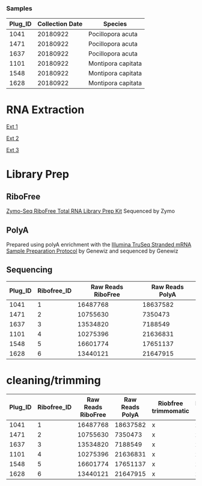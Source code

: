 ### Samples

Plug_ID| Collection Date |Species|
---|---|---|
1041|	20180922	|Pocillopora acuta|
1471|	20180922	|Pocillopora acuta|
1637|	20180922	|Pocillopora acuta|
1101|	20180922	|Montipora capitata|
1548|	20180922	|Montipora capitata|
1628|	20180922	|Montipora capitata|

# RNA Extraction
[Ext 1](https://emmastrand.github.io/EmmaStrand_Notebook/Holobiont-Integration-August-DNA-RNA-Extractions/)

[Ext 2](https://emmastrand.github.io/EmmaStrand_Notebook/Holobiont-Integration-July-DNA-RNA-Extractions/)

[Ext 3](https://emmastrand.github.io/EmmaStrand_Notebook/Holobiont-Integration-September-DNA-RNA-Extractions/)

# Library Prep

## RiboFree

[Zymo-Seq RiboFree Total RNA Library Prep Kit](https://meschedl.github.io/MESPutnam_Open_Lab_Notebook/zribo-lib-RNA-second/) Sequenced by Zymo


## PolyA

Prepared using polyA enrichment with the [Illumina TruSeq Stranded mRNA Sample Preparation Protocol](https://github.com/hputnam/Express_Compare/blob/main/truseq_stranded_mrna_protocol.pdf) by Genewiz and sequenced by Genewiz

## Sequencing

Plug_ID| Ribofree_ID | Raw Reads RiboFree |Raw Reads PolyA|
---|---|---|---|
1041|	1 | 16487768	|18637582|
1471|	2 | 10755630	|7350473|
1637|	3 | 13534820	|7188549|
1101|	4 | 10275396	|21636831|
1548|	5 | 16601774	|17651137|
1628|	6 | 13440121	|21647915|

# cleaning/trimming  


Plug_ID| Ribofree_ID | Raw Reads RiboFree |Raw Reads PolyA|Riobfree trimmomatic|Riobfree fastp |PolyA trimmomatic|PolyA fastp
---|---|---|---|---|---|---|---|
1041|	1 | 16487768	|18637582|x|x|x|x|
1471|	2 | 10755630	|7350473|x|x|x|x|
1637|	3 | 13534820	|7188549|x|x|x|x|
1101|	4 | 10275396	|21636831|x|x|x|x|
1548|	5 | 16601774	|17651137|x|x|x|x|
1628|	6 | 13440121	|21647915|x|x|x|x|



